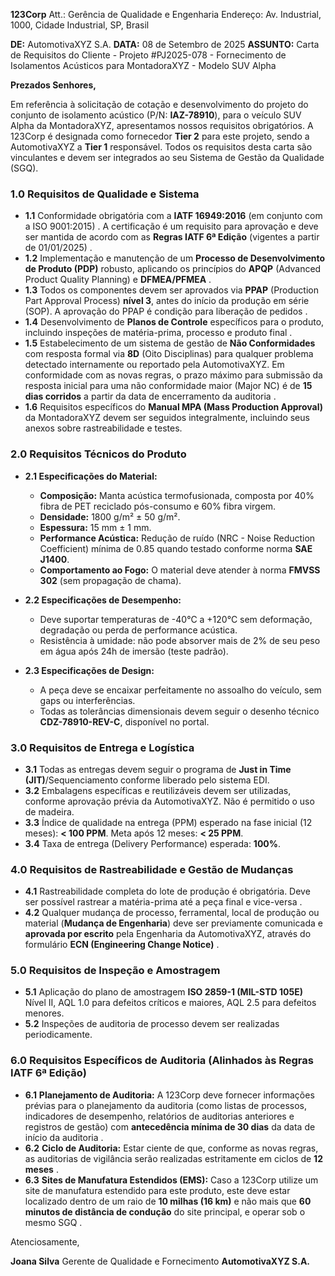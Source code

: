 **123Corp**
Att.: Gerência de Qualidade e Engenharia
Endereço: Av. Industrial, 1000, Cidade Industrial, SP, Brasil

**DE:** AutomotivaXYZ S.A.
**DATA:** 08 de Setembro de 2025
**ASSUNTO:** Carta de Requisitos do Cliente - Projeto #PJ2025-078 - Fornecimento de Isolamentos Acústicos para MontadoraXYZ - Modelo SUV Alpha

**Prezados Senhores,**

Em referência à solicitação de cotação e desenvolvimento do projeto do conjunto de isolamento acústico (P/N: **IAZ-78910**), para o veículo SUV Alpha da MontadoraXYZ, apresentamos nossos requisitos obrigatórios. A 123Corp é designada como fornecedor **Tier 2** para este projeto, sendo a AutomotivaXYZ a **Tier 1** responsável. Todos os requisitos desta carta são vinculantes e devem ser integrados ao seu Sistema de Gestão da Qualidade (SGQ).

### 1.0 Requisitos de Qualidade e Sistema

*   **1.1** Conformidade obrigatória com a **IATF 16949:2016** (em conjunto com a ISO 9001:2015) . A certificação é um requisito para aprovação e deve ser mantida de acordo com as **Regras IATF 6ª Edição** (vigentes a partir de 01/01/2025) .
*   **1.2** Implementação e manutenção de um **Processo de Desenvolvimento de Produto (PDP)** robusto, aplicando os princípios do **APQP** (Advanced Product Quality Planning) e **DFMEA/PFMEA** .
*   **1.3** Todos os componentes devem ser aprovados via **PPAP** (Production Part Approval Process) **nível 3**, antes do início da produção em série (SOP). A aprovação do PPAP é condição para liberação de pedidos .
*   **1.4** Desenvolvimento de **Planos de Controle** específicos para o produto, incluindo inspeções de matéria-prima, processo e produto final .
*   **1.5** Estabelecimento de um sistema de gestão de **Não Conformidades** com resposta formal via **8D** (Oito Disciplinas) para qualquer problema detectado internamente ou reportado pela AutomotivaXYZ. Em conformidade com as novas regras, o prazo máximo para submissão da resposta inicial para uma não conformidade maior (Major NC) é de **15 dias corridos** a partir da data de encerramento da auditoria .
*   **1.6** Requisitos específicos do **Manual MPA (Mass Production Approval)** da MontadoraXYZ devem ser seguidos integralmente, incluindo seus anexos sobre rastreabilidade e testes.

### 2.0 Requisitos Técnicos do Produto

*   **2.1 Especificações do Material:**
    *   **Composição:** Manta acústica termofusionada, composta por 40% fibra de PET reciclado pós-consumo e 60% fibra virgem.
    *   **Densidade:** 1800 g/m² ± 50 g/m².
    *   **Espessura:** 15 mm ± 1 mm.
    *   **Performance Acústica:** Redução de ruído (NRC - Noise Reduction Coefficient) mínima de 0.85 quando testado conforme norma **SAE J1400**.
    *   **Comportamento ao Fogo:** O material deve atender à norma **FMVSS 302** (sem propagação de chama).

*   **2.2 Especificações de Desempenho:**
    *   Deve suportar temperaturas de -40°C a +120°C sem deformação, degradação ou perda de performance acústica.
    *   Resistência à umidade: não pode absorver mais de 2% de seu peso em água após 24h de imersão (teste padrão).

*   **2.3 Especificações de Design:**
    *   A peça deve se encaixar perfeitamente no assoalho do veículo, sem gaps ou interferências.
    *   Todas as tolerâncias dimensionais devem seguir o desenho técnico **CDZ-78910-REV-C**, disponível no portal.

### 3.0 Requisitos de Entrega e Logística

*   **3.1** Todas as entregas devem seguir o programa de **Just in Time (JIT)**/Sequenciamento conforme liberado pelo sistema EDI.
*   **3.2** Embalagens específicas e reutilizáveis devem ser utilizadas, conforme aprovação prévia da AutomotivaXYZ. Não é permitido o uso de madeira.
*   **3.3** Índice de qualidade na entrega (PPM) esperado na fase inicial (12 meses): **< 100 PPM**. Meta após 12 meses: **< 25 PPM**.
*   **3.4** Taxa de entrega (Delivery Performance) esperada: **100%**.

### 4.0 Requisitos de Rastreabilidade e Gestão de Mudanças

*   **4.1** Rastreabilidade completa do lote de produção é obrigatória. Deve ser possível rastrear a matéria-prima até a peça final e vice-versa .
*   **4.2** Qualquer mudança de processo, ferramental, local de produção ou material (**Mudança de Engenharia**) deve ser previamente comunicada e **aprovada por escrito** pela Engenharia da AutomotivaXYZ, através do formulário **ECN (Engineering Change Notice)** .

### 5.0 Requisitos de Inspeção e Amostragem

*   **5.1** Aplicação do plano de amostragem **ISO 2859-1 (MIL-STD 105E)** Nível II, AQL 1.0 para defeitos críticos e maiores, AQL 2.5 para defeitos menores.
*   **5.2** Inspeções de auditoria de processo devem ser realizadas periodicamente.

### 6.0 Requisitos Específicos de Auditoria (Alinhados às Regras IATF 6ª Edição)

*   **6.1** **Planejamento de Auditoria:** A 123Corp deve fornecer informações prévias para o planejamento da auditoria (como listas de processos, indicadores de desempenho, relatórios de auditorias anteriores e registros de gestão) com **antecedência mínima de 30 dias** da data de início da auditoria .
*   **6.2** **Ciclo de Auditoria:** Estar ciente de que, conforme as novas regras, as auditorias de vigilância serão realizadas estritamente em ciclos de **12 meses** .
*   **6.3** **Sites de Manufatura Estendidos (EMS):** Caso a 123Corp utilize um site de manufatura estendido para este produto, este deve estar localizado dentro de um raio de **10 milhas (16 km)** e não mais que **60 minutos de distância de condução** do site principal, e operar sob o mesmo SGQ .

Atenciosamente,

**Joana Silva**
Gerente de Qualidade e Fornecimento
**AutomotivaXYZ S.A.**

